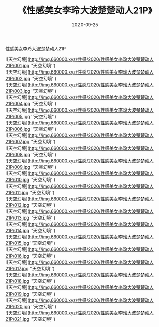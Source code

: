 ﻿---
layout: post
title:  《性感美女李玲大波楚楚动人21P》
date:   2020-09-25
img: http://img.660000.xyz/性感/2020/性感美女李玲大波楚楚动人21P/000.jpg
categories: [美女, 性感, 泳衣]
---

性感美女李玲大波楚楚动人21P



![天空幻境](http://img.660000.xyz/性感/2020/性感美女李玲大波楚楚动人21P/001.jpg ''天空幻境'') <br>
![天空幻境](http://img.660000.xyz/性感/2020/性感美女李玲大波楚楚动人21P/002.jpg ''天空幻境'') <br>
![天空幻境](http://img.660000.xyz/性感/2020/性感美女李玲大波楚楚动人21P/003.jpg ''天空幻境'') <br>
![天空幻境](http://img.660000.xyz/性感/2020/性感美女李玲大波楚楚动人21P/004.jpg ''天空幻境'') <br>
![天空幻境](http://img.660000.xyz/性感/2020/性感美女李玲大波楚楚动人21P/005.jpg ''天空幻境'') <br>
![天空幻境](http://img.660000.xyz/性感/2020/性感美女李玲大波楚楚动人21P/006.jpg ''天空幻境'') <br>
![天空幻境](http://img.660000.xyz/性感/2020/性感美女李玲大波楚楚动人21P/007.jpg ''天空幻境'') <br>
![天空幻境](http://img.660000.xyz/性感/2020/性感美女李玲大波楚楚动人21P/008.jpg ''天空幻境'') <br>
![天空幻境](http://img.660000.xyz/性感/2020/性感美女李玲大波楚楚动人21P/009.jpg ''天空幻境'') <br>
![天空幻境](http://img.660000.xyz/性感/2020/性感美女李玲大波楚楚动人21P/010.jpg ''天空幻境'') <br>
![天空幻境](http://img.660000.xyz/性感/2020/性感美女李玲大波楚楚动人21P/011.jpg ''天空幻境'') <br>
![天空幻境](http://img.660000.xyz/性感/2020/性感美女李玲大波楚楚动人21P/012.jpg ''天空幻境'') <br>
![天空幻境](http://img.660000.xyz/性感/2020/性感美女李玲大波楚楚动人21P/013.jpg ''天空幻境'') <br>
![天空幻境](http://img.660000.xyz/性感/2020/性感美女李玲大波楚楚动人21P/014.jpg ''天空幻境'') <br>
![天空幻境](http://img.660000.xyz/性感/2020/性感美女李玲大波楚楚动人21P/015.jpg ''天空幻境'') <br>
![天空幻境](http://img.660000.xyz/性感/2020/性感美女李玲大波楚楚动人21P/016.jpg ''天空幻境'') <br>
![天空幻境](http://img.660000.xyz/性感/2020/性感美女李玲大波楚楚动人21P/017.jpg ''天空幻境'') <br>
![天空幻境](http://img.660000.xyz/性感/2020/性感美女李玲大波楚楚动人21P/018.jpg ''天空幻境'') <br>
![天空幻境](http://img.660000.xyz/性感/2020/性感美女李玲大波楚楚动人21P/019.jpg ''天空幻境'') <br>
![天空幻境](http://img.660000.xyz/性感/2020/性感美女李玲大波楚楚动人21P/020.jpg ''天空幻境'') <br>
![天空幻境](http://img.660000.xyz/性感/2020/性感美女李玲大波楚楚动人21P/021.jpg ''天空幻境'') <br>